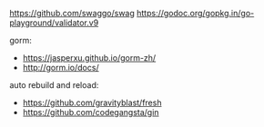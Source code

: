 https://github.com/swaggo/swag
https://godoc.org/gopkg.in/go-playground/validator.v9

gorm:
  - https://jasperxu.github.io/gorm-zh/
  - http://gorm.io/docs/ 
  
auto rebuild and reload:
 - https://github.com/gravityblast/fresh
 - https://github.com/codegangsta/gin